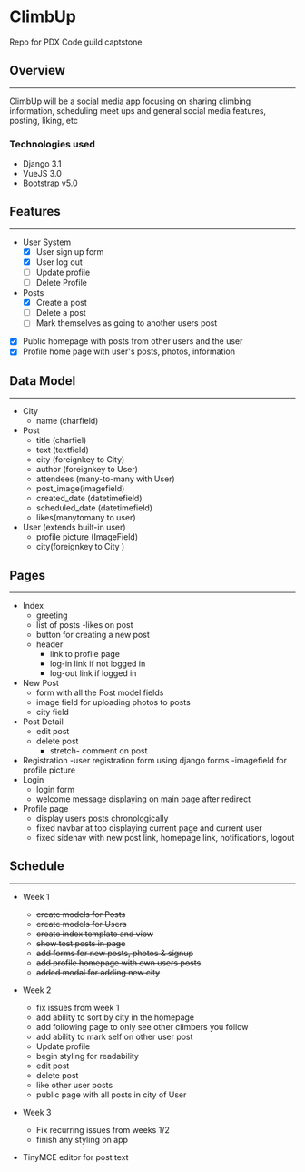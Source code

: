 # ClimbUp

Repo for PDX Code guild captstone

## Overview
------

ClimbUp will be a social media app focusing on sharing climbing information, scheduling meet ups and general social media features, posting, liking, etc

### Technologies used

* Django 3.1
* VueJS 3.0
* Bootstrap v5.0

## Features
------

- User System
  - [x] User sign up form
  - [x] User log out
  - [ ] Update profile
  - [ ] Delete Profile
- Posts
  - [x] Create a post
  - [ ] Delete a post
  - [ ] Mark themselves as going to another users post
- [x] Public homepage with posts from other users and the user
- [x] Profile home page with user's posts, photos, information

## Data Model
----
* City
  * name (charfield)
* Post
  * title (charfiel)
  * text (textfield)
  * city (foreignkey to City)
  * author (foreignkey to User)
  * attendees (many-to-many with User)
  * post_image(imagefield)
  * created_date (datetimefield)
  * scheduled_date (datetimefield)
  * likes(manytomany to user)
* User (extends built-in user)
  * profile picture (ImageField)
  * city(foreignkey to City )

## Pages
-------
- Index
  - greeting
  - list of posts
    -likes on post
  - button for creating a new post
  - header
    - link to profile page
    - log-in link if not logged in
    - log-out link if logged in
- New Post
  - form with all the Post model fields
  - image field for uploading photos to posts 
  - city field
- Post Detail
  - edit post
  - delete post
    - stretch- comment on post
- Registration
  -user registration form using django forms
  -imagefield for profile picture
- Login
  - login form
  - welcome message displaying on main page after redirect
- Profile page
  - display users posts chronologically
  - fixed navbar at top displaying current page and current user
  - fixed sidenav with new post link, homepage link, notifications, logout
## Schedule
----
* Week 1
    * ~~create models for Posts~~
    * ~~create models for Users~~
    * ~~create index template and view~~
    * ~~show test posts in page~~
    * ~~add forms for new posts, photos & signup~~
    * ~~add profile homepage with own users posts~~
    * ~~added modal for adding new city~~
* Week 2
    * fix issues from week 1
    * add ability to sort by city in the homepage
    * add following page to only see other climbers you follow
    * add ability to mark self on other user post
    * Update profile
    * begin styling for readability
    * edit post
    * delete post
    * like other user posts
    * public page with all posts in city of User 
* Week 3
    * Fix recurring issues from weeks 1/2
    * finish any styling on app


* TinyMCE editor for post text